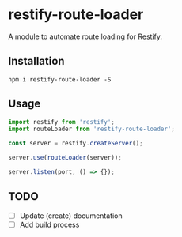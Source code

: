 # restify-route-loader
A module to automate route loading for [Restify](https://github.com/restify/node-restify).

## Installation
```
npm i restify-route-loader -S
```

## Usage
```js
import restify from 'restify';
import routeLoader from 'restify-route-loader';

const server = restify.createServer();

server.use(routeLoader(server));

server.listen(port, () => {});
```

## TODO
- [ ] Update (create) documentation  
- [ ] Add build process
